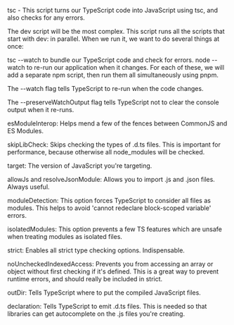 tsc - This script turns our TypeScript code into JavaScript using tsc, and also checks for any errors.

The dev script will be the most complex. 
This script runs all the scripts that start with dev: in parallel.
When we run it, we want to do several things at once:

tsc --watch to bundle our TypeScript code and check for errors.
node --watch to re-run our application when it changes.
For each of these, we will add a separate npm script, then run them all simultaneously using pnpm.

The --watch flag tells TypeScript to re-run when the code changes.

The --preserveWatchOutput flag tells TypeScript not to clear the console output when it re-runs.


esModuleInterop: Helps mend a few of the fences between CommonJS and ES Modules.

skipLibCheck: Skips checking the types of .d.ts files. This is important for performance, because otherwise all node_modules will be checked.

target: The version of JavaScript you're targeting.

allowJs and resolveJsonModule: Allows you to import .js and .json files. Always useful.

moduleDetection: This option forces TypeScript to consider all files as modules. This helps to avoid 'cannot redeclare block-scoped variable' errors.

isolatedModules: This option prevents a few TS features which are unsafe when treating modules as isolated files.

strict: Enables all strict type checking options. Indispensable.

noUncheckedIndexedAccess: Prevents you from accessing an array or object without first checking if it's defined. This is a great way to prevent runtime errors, and should really be included in strict.

outDir: Tells TypeScript where to put the compiled JavaScript files. 

declaration: Tells TypeScript to emit .d.ts files. This is needed so that libraries can get autocomplete on the .js files you're creating.